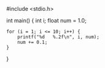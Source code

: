 
#include <stdio.h>

int main() {
    int i;
    float num = 1.0;

    for (i = 1; i <= 10; i++) {
        printf("%d   %.2f\n", i, num);
        num += 0.1;
    }
}
